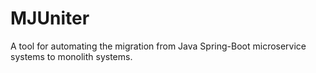 # MJUniter
A tool for automating the migration from Java Spring-Boot microservice systems to monolith systems.
